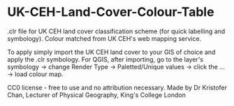# UK-CEH-Land-Cover-Colour-Table
.clr file for UK CEH land cover classification scheme (for quick labelling and symbology). Colour matched from UK CEH's web mapping service.

To apply simply import the UK CEH land cover to your GIS of choice and apply the .clr symbology. For QGIS, after importing, go to the layer's symbology → change Render Type → Paletted/Unique values → click the ... → load colour map.

CC0 license - free to use and no attribution necessary. Made by Dr Kristofer Chan, Lecturer of Physical Geography, King's College London
